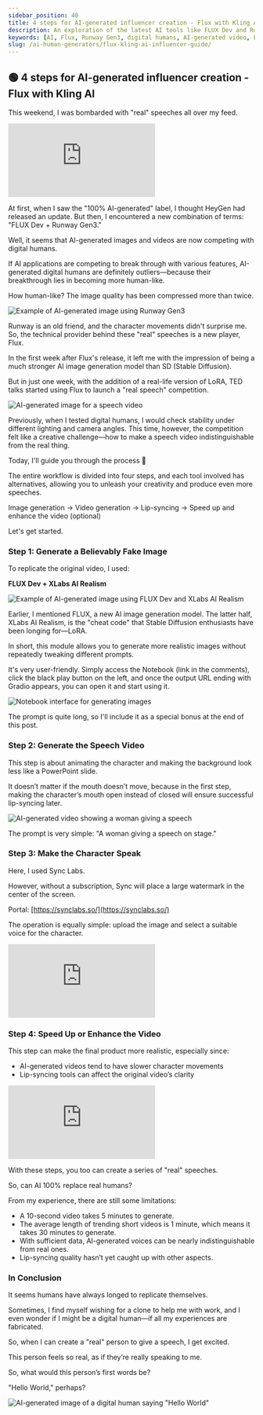 ```yaml
---
sidebar_position: 40
title: 4 steps for AI-generated influencer creation - Flux with Kling AI
description: An exploration of the latest AI tools like FLUX Dev and Runway Gen3 that are making AI-generated videos indistinguishable from real-life speeches.
keywords: [AI, Flux, Runway Gen3, digital humans, AI-generated video, LoRA, Stable Diffusion]
slug: /ai-human-generators/flux-kling-ai-influencer-guide/
---
```


## 🟢 4 steps for AI-generated influencer creation - Flux with Kling AI

This weekend, I was bombarded with "real" speeches all over my feed.

<iframe src="https://player.bilibili.com/player.html?isOutside=true&aid=112975977450935&bvid=BV1pApoemEmr&cid=500001652417609&p=1&high_quality=1&autoplay=0"  style={{width: "100%", height: "500px"}} scrolling="no" border="0" frameborder="no" framespacing="0" allowFullScreen={true}></iframe>

At first, when I saw the "100% AI-generated" label, I thought HeyGen had released an update. But then, I encountered a new combination of terms: "FLUX Dev + Runway Gen3."

Well, it seems that AI-generated images and videos are now competing with digital humans.

If AI applications are competing to break through with various features, AI-generated digital humans are definitely outliers—because their breakthrough lies in becoming more human-like.

How human-like? The image quality has been compressed more than twice.

![Example of AI-generated image using Runway Gen3](https://cdn.jsdelivr.net/gh/donttal/imgbed/img/640-20240817154305325.gif)

Runway is an old friend, and the character movements didn't surprise me. So, the technical provider behind these "real" speeches is a new player, Flux.

In the first week after Flux's release, it left me with the impression of being a much stronger AI image generation model than SD (Stable Diffusion).

But in just one week, with the addition of a real-life version of LoRA, TED talks started using Flux to launch a "real speech" competition.

![AI-generated image for a speech video](https://cdn.jsdelivr.net/gh/donttal/imgbed/img/640.gif)

Previously, when I tested digital humans, I would check stability under different lighting and camera angles. This time, however, the competition felt like a creative challenge—how to make a speech video indistinguishable from the real thing.

Today, I'll guide you through the process 💪

The entire workflow is divided into four steps, and each tool involved has alternatives, allowing you to unleash your creativity and produce even more speeches.

Image generation -> Video generation -> Lip-syncing -> Speed up and enhance the video (optional)

Let's get started.

### Step 1: Generate a Believably Fake Image

To replicate the original video, I used:

**FLUX Dev + XLabs AI Realism**

![Example of AI-generated image using FLUX Dev and XLabs AI Realism](https://cdn.jsdelivr.net/gh/donttal/imgbed/img/640-20240817144948562.jpeg)

Earlier, I mentioned FLUX, a new AI image generation model. The latter half, XLabs AI Realism, is the "cheat code" that Stable Diffusion enthusiasts have been longing for—LoRA.

In short, this module allows you to generate more realistic images without repeatedly tweaking different prompts.

It's very user-friendly. Simply access the Notebook (link in the comments), click the black play button on the left, and once the output URL ending with Gradio appears, you can open it and start using it.

![Notebook interface for generating images](https://cdn.jsdelivr.net/gh/donttal/imgbed/img/640-20240817145013736.png)

The prompt is quite long, so I'll include it as a special bonus at the end of this post.

### Step 2: Generate the Speech Video

This step is about animating the character and making the background look less like a PowerPoint slide.

It doesn’t matter if the mouth doesn’t move, because in the first step, making the character’s mouth open instead of closed will ensure successful lip-syncing later.

![AI-generated video showing a woman giving a speech](https://cdn.jsdelivr.net/gh/donttal/imgbed/img/640-20240817145027436.gif)

The prompt is very simple: "A woman giving a speech on stage."

### Step 3: Make the Character Speak

Here, I used Sync Labs.

However, without a subscription, Sync will place a large watermark in the center of the screen.

Portal: [https://synclabs.so/](https://synclabs.so/)

The operation is equally simple: upload the image and select a suitable voice for the character.

<iframe src="https://player.bilibili.com/player.html?isOutside=true&aid=112975994161777&bvid=BV1cMpoe5EYd&cid=500001652419299&p=1&high_quality=1&autoplay=0"  style={{width: "100%", height: "500px"}} scrolling="no" border="0" frameborder="no" framespacing="0" allowFullScreen={true}></iframe>

### Step 4: Speed Up or Enhance the Video

This step can make the final product more realistic, especially since:

- AI-generated videos tend to have slower character movements
- Lip-syncing tools can affect the original video’s clarity

<iframe src="https://player.bilibili.com/player.html?isOutside=true&aid=112975994292302&bvid=BV1rMpoe5EHi&cid=500001652419454&p=1&high_quality=1&autoplay=0"  style={{width: "100%", height: "500px"}} scrolling="no" border="0" frameborder="no" framespacing="0" allowFullScreen={true}></iframe>

With these steps, you too can create a series of "real" speeches.

So, can AI 100% replace real humans?

From my experience, there are still some limitations:

- A 10-second video takes 5 minutes to generate.
- The average length of trending short videos is 1 minute, which means it takes 30 minutes to generate.
- With sufficient data, AI-generated voices can be nearly indistinguishable from real ones.
- Lip-syncing quality hasn’t yet caught up with other aspects.

### In Conclusion

It seems humans have always longed to replicate themselves.

Sometimes, I find myself wishing for a clone to help me with work, and I even wonder if I might be a digital human—if all my experiences are fabricated.

So, when I can create a "real" person to give a speech, I get excited.

This person feels so real, as if they’re really speaking to me.

So, what would this person’s first words be?

"Hello World," perhaps?

![AI-generated image of a digital human saying "Hello World"](https://cdn.jsdelivr.net/gh/donttal/imgbed/img/640-20240817145053131.gif)
